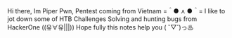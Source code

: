 Hi there, Im Piper Pwn, Pentest coming from Vietnam =＾● ⋏ ●＾=
I like to jot down some of HTB Challenges Solving and hunting bugs from HackerOne ((유∀유|||))
Hope fully this notes help you ( ˘▽˘)っ♨

